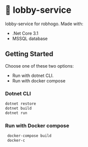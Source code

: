 # 🏨 lobby-service 
lobby-service for robhogo. Made with:
- .Net Core 3.1
- MSSQL database

## Getting Started
Choose one of these two options:
- Run with dotnet CLI.
- Run with docker compose

### Dotnet CLI
```zsh
dotnet restore
dotnet build
dotnet run
```

### Run with Docker compose
```zsh
 docker-compose build
 docker-c
